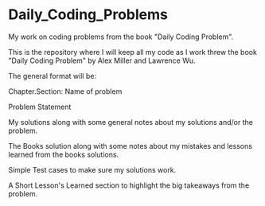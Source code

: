# Daily_Coding_Problems
My work on coding problems from the book "Daily Coding Problem".

This is the repository where I will keep all my code as I work threw the book "Daily Coding Problem" by Alex Miller and Lawrence Wu. 

The general format will be:

   Chapter.Section: Name of problem

   Problem Statement

   My solutions along with some general notes about my solutions and/or the problem.

   The Books solution along with some notes about my mistakes and lessons learned from the books solutions.

   Simple Test cases to make sure my solutions work.

   A Short Lesson's Learned section to highlight the big takeaways from the problem.


